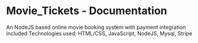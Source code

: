 # Movie_Tickets - Documentation

An NodeJS based online movie booking system with payment integration included
Technologies used: HTML/CSS, JavaScript, NodeJS, Mysql, Stripe
